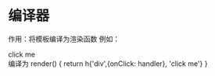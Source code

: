 # 编译器
作用：将模板编译为渲染函数
例如：
<div @click="handler">
    click me
</div>
编译为
render() {
    return h{'div',{onClick: handler}, 'click me'}
}